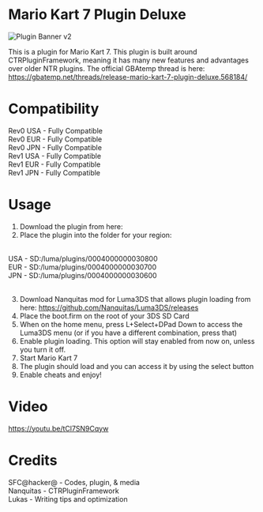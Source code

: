 # Mario Kart 7 Plugin Deluxe
![Plugin Banner v2](https://user-images.githubusercontent.com/67318218/175294254-399166a8-c150-4605-a4fc-f23fb900653b.png)

This is a plugin for Mario Kart 7. This plugin is built around CTRPluginFramework, meaning it has many new features and advantages over older NTR plugins. The official GBAtemp thread is here: https://gbatemp.net/threads/release-mario-kart-7-plugin-deluxe.568184/<br/>

# Compatibility
Rev0 USA - Fully Compatible<br/>
Rev0 EUR - Fully Compatible<br/>
Rev0 JPN - Fully Compatible<br/>
Rev1 USA - Fully Compatible<br/>
Rev1 EUR - Fully Compatible<br/>
Rev1 JPN - Fully Compatible<br/>

# Usage

1. Download the plugin from here:<br/>
2. Place the plugin into the folder for your region:<br/><br/>

USA  -  SD:/luma/plugins/0004000000030800<br/>
EUR  -  SD:/luma/plugins/0004000000030700<br/>
JPN  -  SD:/luma/plugins/0004000000030600<br/><br/>

3. Download Nanquitas mod for Luma3DS that allows plugin loading from here: https://github.com/Nanquitas/Luma3DS/releases<br/>
4. Place the boot.firm on the root of your 3DS SD Card<br/>
4. When on the home menu, press L+Select+DPad Down to access the Luma3DS menu (or if you have a different combination, press that)<br/>
5. Enable plugin loading. This option will stay enabled from now on, unless you turn it off.<br/>
6. Start Mario Kart 7<br/>
7. The plugin should load and you can access it by using the select button<br/>
8. Enable cheats and enjoy!<br/>

# Video
https://youtu.be/tCl7SN9Cqyw

# Credits

SFC@hacker@ - Codes, plugin, & media<br/>
Nanquitas - CTRPluginFramework<br/>
Lukas - Writing tips and optimization<br/>
